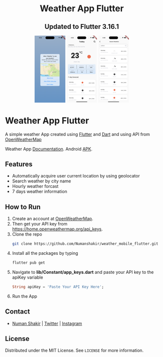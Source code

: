 <h1 align="center">Weather App Flutter</h1>
<h2 align="center">Updated to Flutter 3.16.1</h2>


<p align="center">
  <img src="https://github.com/Numanshakir/weather_mobile_flutter/blob/master/assets/images/Simulator%20Screenshot%20-%20iPhone%2015%20Pro%20Max%20-%202023-12-16%20at%2016.35.19.png?raw=true" width="20%" />
  <img src="https://github.com/Numanshakir/weather_mobile_flutter/blob/master/assets/images/Simulator%20Screenshot%20-%20iPhone%2015%20Pro%20Max%20-%202023-12-16%20at%2016.35.35.png?raw=true" width="20%" />
  <img src="https://github.com/Numanshakir/weather_mobile_flutter/blob/master/assets/images/Simulator%20Screenshot%20-%20iPhone%2015%20Pro%20Max%20-%202023-12-16%20at%2016.40.08.png?raw=true" width="20%" />
</p>

# Weather App Flutter

A simple weather App created using [Flutter](https://flutter.dev/) and [Dart](https://dart.dev/) and using API from [OpenWeatherMap](https://openweathermap.org/)

  Weather App [Documentation](https://docs.google.com/document/d/1wexNNI7kxKzETjC67PmTzqNcl66hJXso3D_bhSqp_h8/edit?usp=sharing).
  Android [APK](https://github.com/Numanshakir/weather_mobile_flutter/blob/master/assets/WeatherApp.apk).
 

## Features
- Automatically acquire user current location by using geolocator
- Search weather by city name
- Hourly weather forcast 
- 7 days weather information 

## How to Run
1. Create an account at [OpenWeatherMap](https://openweathermap.org/).
2. Then get your API key from https://home.openweathermap.org/api_keys.
3. Clone the repo
   ```sh
   git clone https://github.com/Numanshakir/weather_mobile_flutter.git
   ```
4. Install all the packages by typing
   ```sh
   flutter pub get
   ```
5. Navigate to **lib/Constant/app_keys.dart** and paste your API key to the apiKey variable
   ```dart
   String apiKey = 'Paste Your API Key Here';
   ```
6. Run the App

## Contact
- [Numan Shakir](https://github.com/Numanshakir/) | [Twitter](https://twitter.com/Numan_Shakir248) | [Instagram](https://www.instagram.com/numan_shakir.248/)

## License
Distributed under the MIT License. See `LICENSE` for more information.
